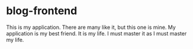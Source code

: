 # blog-frontend
This is my application. There are many like it, but this one is mine.
My application is my best friend. It is my life. I must master it as I must master my life.

